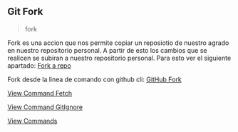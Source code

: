 ## Git Fork

> fork

Fork es una accion que nos permite copiar un reposiotio de nuestro agrado en nuestro repositorio personal.
A partir de esto los cambios que se realicen se subiran a nuestro repositorio personal.
Para esto ver el siguiente apartado: [Fork a repo](https://docs.github.com/en/get-started/quickstart/fork-a-repo)

Fork desde la linea de comando con github cli: [GitHub Fork](https://www.theserverside.com/blog/Coffee-Talk-Java-News-Stories-and-Opinions/command-line-GitHub-fork-CLI-terminal-shell)

[View Command Fetch](Fetch.md)

[View Command GitIgnore](GitIgnore.md)

[View Commands](../Commands.md)